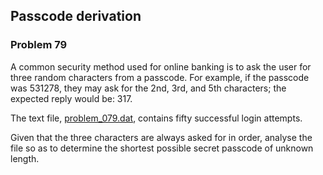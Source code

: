 ﻿## Passcode derivation
### Problem 79
A common security method used for online banking is to ask the user for three random characters from a passcode. For example, if the passcode was 531278, they may ask for the 2nd, 3rd, and 5th characters; the expected reply would be: 317.

The text file, [problem_079.dat](../Data/problem_079.dat), contains fifty successful login attempts.

Given that the three characters are always asked for in order, analyse the file so as to determine the shortest possible secret passcode of unknown length.
